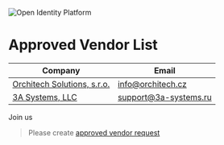 ![Open Identity Platform](https://www.openidentityplatform.org/assets/img/oip-star.png)


# Approved Vendor List

| Company                                              | Email                  | 
|------------------------------------------------------|------------------------|
| [Orchitech Solutions, s.r.o.](https://orchi.tech/en) |  info@orchitech.cz     |
| [3A Systems, LLC ](https://support.3a-systems.ru/)   |  support@3a-systems.ru |

Join us
> Please create [approved vendor request]([https://github.com/OpenIdentityPlatform/.github/issues/new](https://github.com/OpenIdentityPlatform/.github/issues/new?assignees=&labels=&projects=&template=approved-vendor-request.md&title=Add+approved+vendor%3A+%5Bcompany+name%5D))

